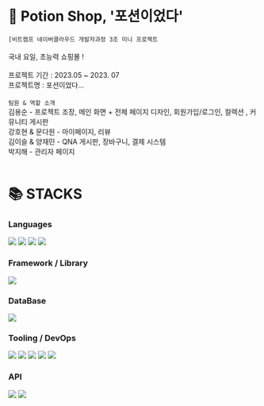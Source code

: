 # 🦄 Potion Shop, '포션이었다'
`[비트캠프 네이버클라우드 개발자과정 3조 미니 프로젝트`<br/>
<br/>
국내 요일, 초능력 쇼핑몰 !<br/>
<br/>
프로젝트 기간 : 2023.05 ~ 2023. 07 <br/>
프로젝트명 : 포션이었다... <br/>
<br/>
`팀원 & 역할 소개`
<br/>
김용순 - 프로젝트 조장, 메인 화면 + 전체 페이지 디자인, 회원가입/로그인, 컬렉션 , 커뮤니티 게시판<br/>
강호현 & 문다원 - 마이페이지, 리뷰<br/>
김이슬 & 양재민 - QNA 게시판, 장바구니, 결제 시스템<br/>
박지해 - 관리자 페이지<br/>
<br/>
<h1>📚 STACKS</h1>
<div>
    <h3>Languages</h3>
    <img src="https://img.shields.io/badge/javascript-F7DF1E?style=for-the-badge&logo=javascript&logoColor=black"> 
    <img src="https://img.shields.io/badge/java-007396?style=for-the-badge&logo=java&logoColor=white">
    <img src="https://img.shields.io/badge/HTML5%20-%20skyblue">
    <img src="https://img.shields.io/badge/CSS%20-%20navy"> 
</div>
<div>
    <h3>Framework / Library</h3>
    <img src="https://img.shields.io/badge/springboot-6DB33F?style=for-the-badge&logo=springboot&logoColor=white">
</div>
<div>
    <h3>DataBase</h3>
    <img src="https://shields.io/badge/MySQL-lightgrey?logo=mysql&style=plastic&logoColor=white&labelColor=blue">
</div>
<div>
    <h3>Tooling / DevOps</h3>
    <img src="https://img.shields.io/badge/github-181717?style=for-the-badge&logo=github&logoColor=white">
    <img src="https://img.shields.io/badge/Eclipes%20-%20purple">
    <img src="https://img.shields.io/badge/Mysql%20Workbench%20-%20gray">
    <img src="https://img.shields.io/badge/VS%20code-aqua">
    <img src="https://img.shields.io/badge/intelliJ-black">
</div>
<div>
    <h3>API</h3>
    <img src="https://img.shields.io/badge/kakao%20login-yellow">
    <img src="https://img.shields.io/badge/CLOVA%20-%20green">
</div>
